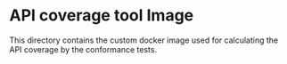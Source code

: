 # API coverage tool Image

This directory contains the custom docker image used for calculating the API
coverage by the conformance tests.
